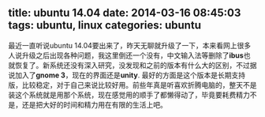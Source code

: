 title: ubuntu 14.04
date: 2014-03-16 08:45:03
tags: ubuntu, linux
categories: ubuntu
---
最近一直听说ubuntu 14.04要出来了，昨天无聊就升级了一下，本来看网上很多人说升级之后出现各种问题，我这里倒还一个没有，中文输入法等删除了**ibus**也就恢复了。新系统还没有深入研究，没发现和之前的版本有什么大的区别，不过据说加入了**gnome 3**，现在的界面还是**unity**. 最好的方面是这个版本是长期支持版，比较稳定，对于自己来说比较好用。前些年真是听喜欢折腾电脑的，整天不是装这个系统就是用那个系统，现在感觉用的顺手了都懒得动了，毕竟要耗费精力不是，还是把大好的时间和精力用在有限的生活上吧。
